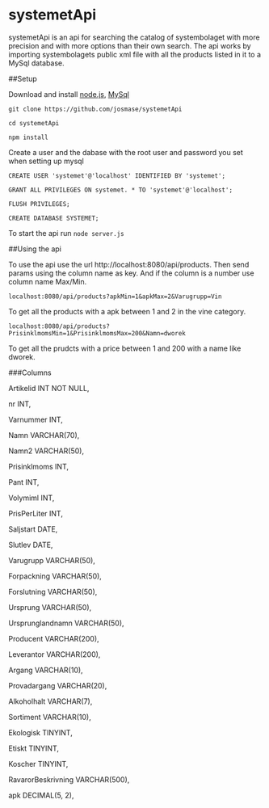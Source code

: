 # systemetApi
systemetApi is an api for searching the catalog of systembolaget with more precision and with more options than their own search. 
The api works by importing systembolagets public xml file with all the products listed in it to a MySql database.

##Setup

Download and install [node.js](https://nodejs.org/en/ "Node.js homepage"), [MySql](https://www.mysql.com/ "MySql homepage")

`git clone https://github.com/josmase/systemetApi`

`cd systemetApi`

`npm install`

Create a user and the dabase with the root user and password you set when setting up mysql

`CREATE USER 'systemet'@'localhost' IDENTIFIED BY 'systemet';`

`GRANT ALL PRIVILEGES ON systemet. * TO 'systemet'@'localhost';`

`FLUSH PRIVILEGES;`

`CREATE DATABASE SYSTEMET;`

To start the api run `node server.js`

##Using the api

To use the api use the url http://localhost:8080/api/products. Then send params using the column name as key. And if the column is a number use column name Max/Min.

`localhost:8080/api/products?apkMin=1&apkMax=2&Varugrupp=Vin `

To get all the products with a apk between 1 and 2 in the vine category.

`localhost:8080/api/products?PrisinklmomsMin=1&PrisinklmomsMax=200&Namn=dworek `

To get all the prudcts with a price between 1 and 200 with a name like dworek.

###Columns

Artikelid          INT NOT NULL,

  nr                 INT,
  
  Varnummer          INT,
  
  Namn               VARCHAR(70),
  
  Namn2              VARCHAR(50),
  
  Prisinklmoms       INT,
  
  Pant               INT,
  
  Volymiml           INT,
  
  PrisPerLiter       INT,
  
  Saljstart          DATE,
  
  Slutlev            DATE,
  
  Varugrupp          VARCHAR(50),
  
  Forpackning        VARCHAR(50),
  
  Forslutning        VARCHAR(50),
  
  Ursprung           VARCHAR(50),
  
  Ursprunglandnamn   VARCHAR(50),
  
  Producent          VARCHAR(200),
  
  Leverantor         VARCHAR(200),
  
  Argang             VARCHAR(10),
  
  Provadargang       VARCHAR(20),
  
  Alkoholhalt        VARCHAR(7),
  
  Sortiment          VARCHAR(10),
  
  Ekologisk          TINYINT,
  
  Etiskt             TINYINT,
  
  Koscher            TINYINT,
  
  RavarorBeskrivning VARCHAR(500),
  
  apk                DECIMAL(5, 2),


